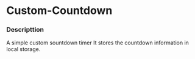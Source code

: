 # Custom-Countdown

### Descripttion
A simple custom sountdown timer 
It stores the countdown information in local storage.
